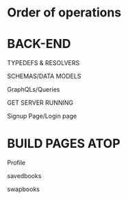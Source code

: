 # Order of operations

# BACK-END

TYPEDEFS & RESOLVERS

SCHEMAS/DATA MODELS

GraphQLs/Queries

GET SERVER RUNNING

Signup Page/Login page

# BUILD PAGES ATOP

Profile

savedbooks

swapbooks
